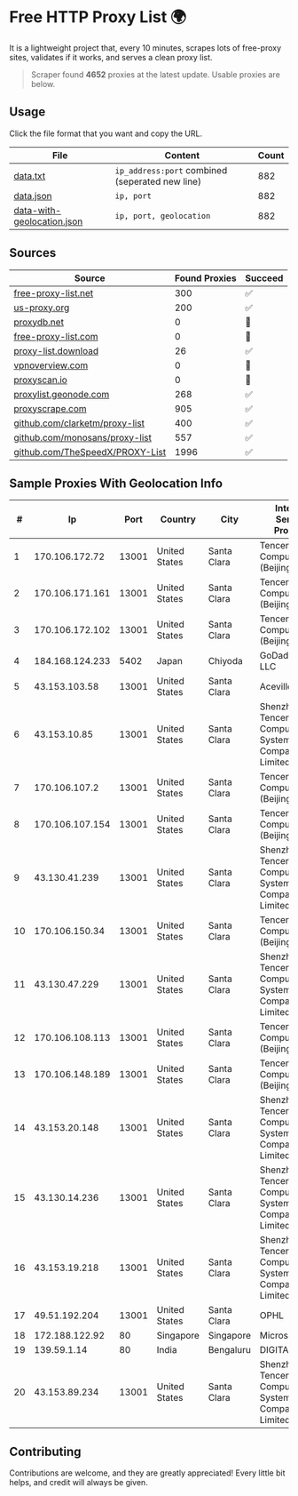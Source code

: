 
# Free HTTP Proxy List 🌍

It is a lightweight project that, every 10 minutes, scrapes lots of free-proxy sites, validates if it works, and serves a clean proxy list.


> Scraper found **4652** proxies at the latest update. Usable proxies are below.

## Usage

Click the file format that you want and copy the URL.


|File|Content|Count|
|----|-------|-----|
|[data.txt](https://raw.githubusercontent.com/themiralay/Proxy-List-World/master/data.txt)|`ip_address:port` combined (seperated new line)|882|
|[data.json](https://raw.githubusercontent.com/themiralay/Proxy-List-World/master/data.json)|`ip, port`|882|
|[data-with-geolocation.json](https://raw.githubusercontent.com/themiralay/Proxy-List-World/master/data-with-geolocation.json)|`ip, port, geolocation`|882|

## Sources

|Source|Found Proxies|Succeed|
|------|-------------|-------|
|[free-proxy-list.net](https://free-proxy-list.net)|300|✅|
|[us-proxy.org](https://www.us-proxy.org)|200|✅|
|[proxydb.net](http://proxydb.net)|0|🚫|
|[free-proxy-list.com](https://free-proxy-list.com/?page=&port=&type%5B%5D=http&type%5B%5D=https&up_time=0&search=Search)|0|🚫|
|[proxy-list.download](https://www.proxy-list.download/HTTP)|26|✅|
|[vpnoverview.com](https://vpnoverview.com/privacy/anonymous-browsing/free-proxy-servers)|0|🚫|
|[proxyscan.io](https://www.proxyscan.io)|0|🚫|
|[proxylist.geonode.com](https://proxylist.geonode.com/api/proxy-list?limit=300&page=1&sort_by=lastChecked&sort_type=desc&protocols=http,https)|268|✅|
|[proxyscrape.com](https://api.proxyscrape.com/v2/?request=displayproxies&protocol=http&timeout=10000&country=all&ssl=all&anonymity=all)|905|✅|
|[github.com/clarketm/proxy-list](https://raw.githubusercontent.com/clarketm/proxy-list/master/proxy-list-raw.txt)|400|✅|
|[github.com/monosans/proxy-list](https://raw.githubusercontent.com/monosans/proxy-list/main/proxies/http.txt)|557|✅|
|[github.com/TheSpeedX/PROXY-List](https://raw.githubusercontent.com/TheSpeedX/PROXY-List/master/http.txt)|1996|✅|


## Sample Proxies With Geolocation Info

|#|Ip|Port|Country|City|Internet Service Provider|
|-|--|----|-------|----|-------------------------|
|1|170.106.172.72|13001|United States|Santa Clara|Tencent Cloud Computing (Beijing) Co|
|2|170.106.171.161|13001|United States|Santa Clara|Tencent Cloud Computing (Beijing) Co|
|3|170.106.172.102|13001|United States|Santa Clara|Tencent Cloud Computing (Beijing) Co|
|4|184.168.124.233|5402|Japan|Chiyoda|GoDaddy.com, LLC|
|5|43.153.103.58|13001|United States|Santa Clara|Aceville Pte.ltd|
|6|43.153.10.85|13001|United States|Santa Clara|Shenzhen Tencent Computer Systems Company Limited|
|7|170.106.107.2|13001|United States|Santa Clara|Tencent Cloud Computing (Beijing) Co|
|8|170.106.107.154|13001|United States|Santa Clara|Tencent Cloud Computing (Beijing) Co|
|9|43.130.41.239|13001|United States|Santa Clara|Shenzhen Tencent Computer Systems Company Limited|
|10|170.106.150.34|13001|United States|Santa Clara|Tencent Cloud Computing (Beijing) Co|
|11|43.130.47.229|13001|United States|Santa Clara|Shenzhen Tencent Computer Systems Company Limited|
|12|170.106.108.113|13001|United States|Santa Clara|Tencent Cloud Computing (Beijing) Co|
|13|170.106.148.189|13001|United States|Santa Clara|Tencent Cloud Computing (Beijing) Co|
|14|43.153.20.148|13001|United States|Santa Clara|Shenzhen Tencent Computer Systems Company Limited|
|15|43.130.14.236|13001|United States|Santa Clara|Shenzhen Tencent Computer Systems Company Limited|
|16|43.153.19.218|13001|United States|Santa Clara|Shenzhen Tencent Computer Systems Company Limited|
|17|49.51.192.204|13001|United States|Santa Clara|OPHL|
|18|172.188.122.92|80|Singapore|Singapore|Microsoft|
|19|139.59.1.14|80|India|Bengaluru|DIGITALOCEAN|
|20|43.153.89.234|13001|United States|Santa Clara|Shenzhen Tencent Computer Systems Company Limited|



## Contributing

Contributions are welcome, and they are greatly appreciated! Every
little bit helps, and credit will always be given.


